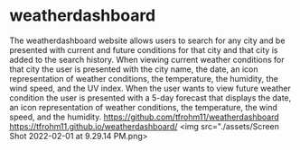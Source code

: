 # weatherdashboard
The weatherdashboard website allows users to search for any city and be presented with current and future conditions for that city and that city is added to the search history. When viewing current weather conditions for that city the user is presented with the city name, the date, an icon representation of weather conditions, the temperature, the humidity, the wind speed, and the UV index. When the user wants to view future weather condition the user is presented with a 5-day forecast that displays the date, an icon representation of weather conditions, the temperature, the wind speed, and the humidity.
https://github.com/tfrohm11/weatherdashboard
https://tfrohm11.github.io/weatherdashboard/
<img src="./assets/Screen Shot 2022-02-01 at 9.29.14 PM.png>